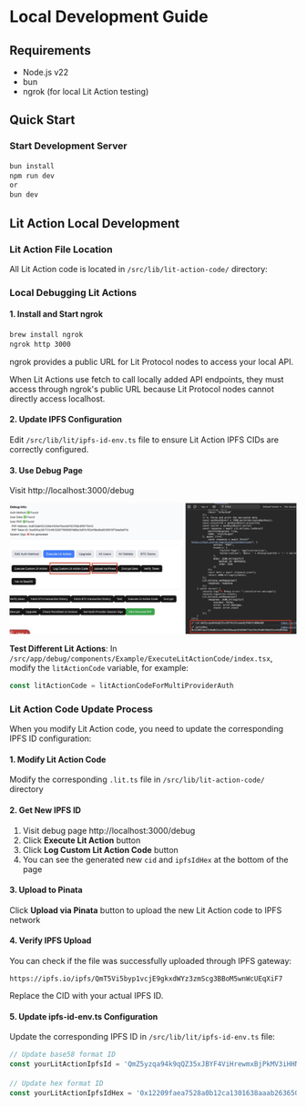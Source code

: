 # Local Development Guide

## Requirements

- Node.js v22
- bun
- ngrok (for local Lit Action testing)

## Quick Start

### Start Development Server
```bash
bun install
npm run dev
or 
bun dev
```

## Lit Action Local Development

### Lit Action File Location

All Lit Action code is located in `/src/lib/lit-action-code/` directory:

### Local Debugging Lit Actions

#### 1. Install and Start ngrok
```bash
brew install ngrok
ngrok http 3000
```

ngrok provides a public URL for Lit Protocol nodes to access your local API.

When Lit Actions use fetch to call locally added API endpoints, they must access through ngrok's public URL because Lit Protocol nodes cannot directly access localhost.

#### 2. Update IPFS Configuration

Edit `/src/lib/lit/ipfs-id-env.ts` file to ensure Lit Action IPFS CIDs are correctly configured.

#### 3. Use Debug Page

Visit http://localhost:3000/debug

![Execute Lit Action Debug Page](imgs/execute_lit_action.jpg)

**Test Different Lit Actions**:
In `/src/app/debug/components/Example/ExecuteLitActionCode/index.tsx`, modify the `litActionCode` variable, for example:
```typescript
const litActionCode = litActionCodeForMultiProviderAuth
```

### Lit Action Code Update Process

When you modify Lit Action code, you need to update the corresponding IPFS ID configuration:

#### 1. Modify Lit Action Code
Modify the corresponding `.lit.ts` file in `/src/lib/lit-action-code/` directory

#### 2. Get New IPFS ID
1. Visit debug page http://localhost:3000/debug
2. Click **Execute Lit Action** button
3. Click **Log Custom Lit Action Code** button
4. You can see the generated new `cid` and `ipfsIdHex` at the bottom of the page

#### 3. Upload to Pinata
Click **Upload via Pinata** button to upload the new Lit Action code to IPFS network

#### 4. Verify IPFS Upload
You can check if the file was successfully uploaded through IPFS gateway:
```
https://ipfs.io/ipfs/QmT5Vi5byp1vcjE9gkxdWYz3zmScg3BBoM5wnWcUEqXiF7
```
Replace the CID with your actual IPFS ID.

#### 5. Update ipfs-id-env.ts Configuration
Update the corresponding IPFS ID in `/src/lib/lit/ipfs-id-env.ts` file:

```typescript
// Update base58 format ID
const yourLitActionIpfsId = 'QmZ5yzqa94k9qQZ35xJBYF4ViHrewmxBjPkMV3iHHNm4DB'

// Update hex format ID  
const yourLitActionIpfsIdHex = '0x12209faea7528a0b12ca1301638aaab26365067f3e3f6c9fb06760e933c4410929de'
```
